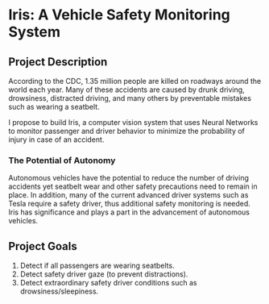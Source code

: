 # Iris: A Vehicle Safety Monitoring System

## Project Description
According to the CDC, 1.35 million people are killed on roadways around the world each year. Many of these accidents are caused by drunk driving, drowsiness, distracted driving, and many others by preventable mistakes such as wearing a seatbelt.

I propose to build Iris, a computer vision system that uses Neural Networks to monitor passenger and driver behavior to minimize the probability of injury in case of an accident. 

### The Potential of Autonomy
Autonomous vehicles have the potential to reduce the number of driving accidents yet seatbelt wear and other safety precautions need to remain in place. In addition, many of the current advanced driver systems such as Tesla require a safety driver, thus additional safety monitoring is needed. Iris has significance and plays a part in the advancement of autonomous vehicles.

## Project Goals
1. Detect if all passengers are wearing seatbelts.
2. Detect safety driver gaze (to prevent distractions).
3. Detect extraordinary safety driver conditions such as drowsiness/sleepiness.
